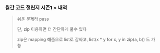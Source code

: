 ### 월간 코드 챌린지 시즌1 > 내적

> 쉬운 문제라 pass
>
> 단, zip 이용하면 더 간단하게 풀수 있다
>
> zip은 mapping 해줌으로 list로 감싸고, list(x * y for x, y in zip(a, b)) 도 가능